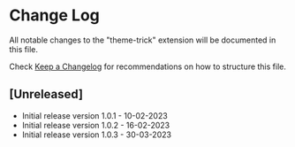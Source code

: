 # Change Log

All notable changes to the "theme-trick" extension will be documented in this file.

Check [Keep a Changelog](http://keepachangelog.com/) for recommendations on how to structure this file.

## [Unreleased]

- Initial release version 1.0.1 - 10-02-2023
- Initial release version 1.0.2 - 16-02-2023
- Initial release version 1.0.3 - 30-03-2023
